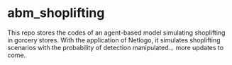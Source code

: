 # abm_shoplifting

This repo stores the codes of an agent-based model simulating shoplifting in gorcery stores. With the application of Netlogo, it simulates shoplifting scenarios with the probability of detection manipulated... more updates to come.
